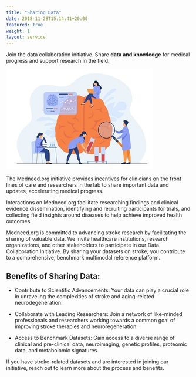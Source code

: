 ```yaml
---
title: "Sharing Data"
date: 2018-11-28T15:14:41+20:00  
featured: true
weight: 1
layout: service
---
```


Join the data collaboration initiative. Share **data and knowledge** for medical progress and support research in the field.

![Pharm drugs](/images/illustrations/tests.jpg)

The Medneed.org initiative provides incentives for clinicians on the front lines of care and researchers in the lab to share important data and updates, accelerating medical progress.
 
Interactions on Medneed.org facilitate researching findings and clinical evidence dissemination, identifying and recruiting participants for trials, and collecting field insights around diseases to help achieve improved health outcomes.

Medneed.org is committed to advancing stroke research by facilitating the sharing of valuable data. We invite healthcare institutions, research organizations, and other stakeholders to participate in our Data Collaboration Initiative. By sharing your datasets on stroke, you contribute to a comprehensive, benchmark multimodal reference platform.

## Benefits of Sharing Data:

- Contribute to Scientific Advancements: Your data can play a crucial role in unraveling the complexities of stroke and aging-related neurodegeneration.

- Collaborate with Leading Researchers: Join a network of like-minded professionals and researchers working towards a common goal of improving stroke therapies and neuroregeneration.

- Access to Benchmark Datasets: Gain access to a diverse range of clinical and pre-clinical data, neuroimaging, genetic profiles, proteomic data, and metabolomic signatures.

If you have stroke-related datasets and are interested in joining our initiative, reach out to learn more about the process and benefits.
